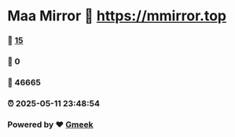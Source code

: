 # Maa Mirror :link: https://mmirror.top 
### :page_facing_up: [15](https://mmirror.top/tag.html) 
### :speech_balloon: 0 
### :hibiscus: 46665 
### :alarm_clock: 2025-05-11 23:48:54 
### Powered by :heart: [Gmeek](https://github.com/Meekdai/Gmeek)

